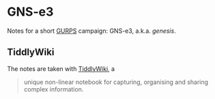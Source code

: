 # GNS-e3
Notes for a short [GURPS][gurps] campaign: GNS-e3, a.k.a. *genesis*.

## TiddlyWiki
The notes are taken with [TiddlyWiki][tiddlywiki], a

> unique non-linear notebook for capturing, organising and sharing complex
> information.

[gurps]: https://www.sjgames.com/gurps/
[tiddlywiki]: https://tiddlywiki.com/

